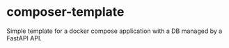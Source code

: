 # composer-template
Simple template for a docker compose application with a DB managed by a FastAPI API.
